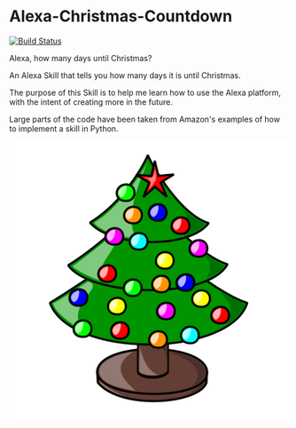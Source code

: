 # Alexa-Christmas-Countdown

[![Build Status](https://travis-ci.org/CJWilliams20/Alexa-Christmas-Countdown.svg?branch=master)](https://travis-ci.org/CJWilliams20/Alexa-Christmas-Countdown)

Alexa, how many days until Christmas?

An Alexa Skill that tells you how many days it is until Christmas.

The purpose of this Skill is to help me learn how to use the Alexa platform, with the intent of creating more in the future.

Large parts of the code have been taken from Amazon's examples of how to implement a skill in Python.

![Christmas Countdown Logo](img/alexa-christmas-countdown-icon-original.png)
